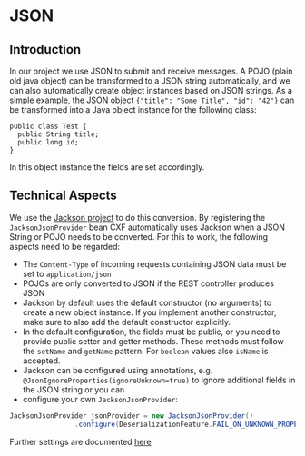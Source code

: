 # JSON
## Introduction
In our project we use JSON to submit and receive messages. A POJO (plain old java object) can be transformed to
a JSON string automatically, and we can also automatically create object instances based on JSON strings.
As a simple example, the JSON object `{"title": "Some Title", "id": "42"}` can be transformed into a Java object
instance for the following class:

```
public class Test {
  public String title;
  public long id;
}
```

In this object instance the fields are set accordingly.

## Technical Aspects
We use the [Jackson project](https://github.com/FasterXML/jackson) to do this conversion. By registering the `JacksonJsonProvider`
bean CXF automatically uses Jackson when a JSON String or POJO needs to be converted. For this to work, the following aspects
need to be regarded:
* The `Content-Type` of incoming requests containing JSON data must be set to `application/json`
* POJOs are only converted to JSON if the REST controller produces JSON 
* Jackson by default uses the default constructor (no arguments) to create a new object instance.
If you implement another constructor, make sure to also add the default constructor explicitly.
* In the default configuration, the fields must be public, or you need to provide public setter and getter methods. These methods must follow the
`setName` and `getName` pattern. For `boolean` values also `isName` is accepted.
* Jackson can be configured using annotations, e.g. `@JsonIgnoreProperties(ignoreUnknown=true)` to ignore additional fields in the JSON string or you can
* configure your own `JacksonJsonProvider`:
```java
JacksonJsonProvider jsonProvider = new JacksonJsonProvider()
				.configure(DeserializationFeature.FAIL_ON_UNKNOWN_PROPERTIES, false);
```
Further settings are documented [here](https://fasterxml.github.io/jackson-databind/javadoc/2.0.0/com/fasterxml/jackson/databind/DeserializationFeature.html)
